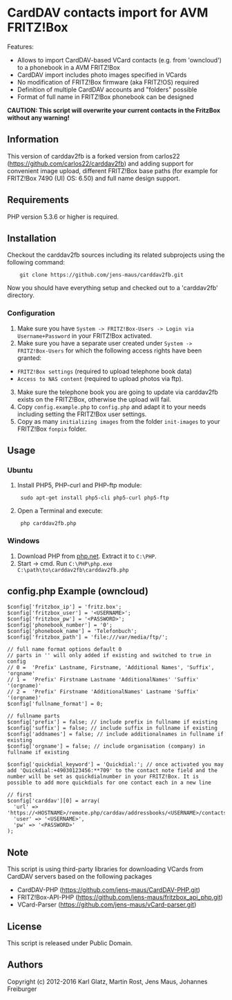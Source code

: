 # CardDAV contacts import for AVM FRITZ!Box

Features:

* Allows to import CardDAV-based VCard contacts (e.g. from 'owncloud') to a phonebook in a AVM FRITZ!Box
* CardDAV import includes photo images specified in VCards
* No modification of FRITZ!Box firmware (aka FRITZ!OS) required
* Definition of multiple CardDAV accounts and "folders" possible
* Format of full name in FRITZ!Box phonebook can be designed

**CAUTION: This script will overwrite your current contacts in the FritzBox without any warning!**

## Information

This version of carddav2fb is a forked version from carlos22 (https://github.com/carlos22/carddav2fb) and adding support for convenient image upload, different FRITZ!Box base paths (for example for FRITZ!Box 7490 (UI) OS: 6.50) and full name design support. 

## Requirements

PHP version 5.3.6 or higher is required.

## Installation

 Checkout the carddav2fb sources including its related subprojects using the following command:

		git clone https://github.com/jens-maus/carddav2fb.git

Now you should have everything setup and checked out to a 'carddav2fb' directory.

### Configuration
1. Make sure you have `System -> FRITZ!Box-Users -> Login via Username+Password` in your FRITZ!Box activated.
2. Make sure you have a separate user created under `System -> FRITZ!Box-Users` for which the following access rights have been granted: 
  * `FRITZ!Box settings` (required to upload telephone book data)
  * `Access to NAS content` (required to upload photos via ftp).
3. Make sure the telephone book you are going to update via carddav2fb exists on the FRITZ!Box, otherwise the upload will fail.
4. Copy `config.example.php` to `config.php` and adapt it to your needs including setting the FRITZ!Box user settings.
5. Copy as many `initializing images` from the folder `init-images` to your FRITZ!Box `fonpix` folder.

## Usage

### Ubuntu

1. Install PHP5, PHP-curl and PHP-ftp module:

		sudo apt-get install php5-cli php5-curl php5-ftp

2. Open a Terminal and execute:

		php carddav2fb.php

### Windows

1. Download PHP from [php.net](http://windows.php.net/download/). Extract it to `C:\PHP`.
2. Start -> cmd. Run `C:\PHP\php.exe C:\path\to\carddav2fb\carddav2fb.php`

## config.php Example (owncloud)

	$config['fritzbox_ip'] = 'fritz.box';
	$config['fritzbox_user'] = '<USERNAME>';
	$config['fritzbox_pw'] = '<PASSWORD>';
	$config['phonebook_number'] = '0';
	$config['phonebook_name'] = 'Telefonbuch';
	$config['fritzbox_path'] = 'file:///var/media/ftp/';

	// full name format options default 0
	// parts in '' will only added if existing and switched to true in config
	// 0 =  'Prefix' Lastname, Firstname, 'Additional Names', 'Suffix', 'orgname'
	// 1 =  'Prefix' Firstname Lastname 'AdditionalNames' 'Suffix' '(orgname)'
	// 2 =  'Prefix' Firstname 'AdditionalNames' Lastname 'Suffix' '(orgname)'
	$config['fullname_format'] = 0;

	// fullname parts
	$config['prefix'] = false; // include prefix in fullname if existing
	$config['suffix'] = false; // include suffix in fullname if existing
	$config['addnames'] = false; // include additionalnames in fullname if existing
	$config['orgname'] = false; // include organisation (company) in fullname if existing
	
	$config['quickdial_keyword'] = 'Quickdial:'; // once activated you may add 'Quickdial:+49030123456:**709' to the contact note field and the number will be set as quickdialnumber in your FRITZ!Box. It is possible to add more quickdials for one contact each in a new line

	// first
	$config['carddav'][0] = array(
	  'url' => 'https://<HOSTNAME>/remote.php/carddav/addressbooks/<USERNAME>/contacts',
	  'user' => '<USERNAME>',
	  'pw' => '<PASSWORD>'
	);

## Note
This script is using third-party libraries for downloading VCards from CardDAV servers based on the following packages
* CardDAV-PHP (https://github.com/jens-maus/CardDAV-PHP.git)
* FRITZ!Box-API-PHP (https://github.com/jens-maus/fritzbox_api_php.git)
* VCard-Parser (https://github.com/jens-maus/vCard-parser.git)

## License
This script is released under Public Domain.

## Authors
Copyright (c) 2012-2016 Karl Glatz, Martin Rost, Jens Maus, Johannes Freiburger
